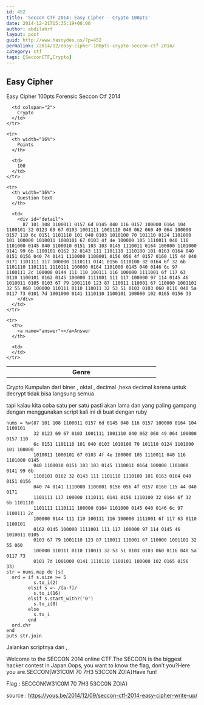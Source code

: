 ```yaml
---
id: 452
title: 'Seccon CTF 2014: Easy Cipher - Crypto 100pts'
date: 2014-12-21T15:35:19+00:00
author: abdilahrf
layout: post
guid: http://www.hasnydes.us/?p=452
permalink: /2014/12/easy-cipher-100pts-crypto-seccon-ctf-2014/
category: ctf
tags: [SecconCTF,Crypto]
---
```

## Easy Cipher

Easy Cipher 100pts Forensic Seccon Ctf 2014

<div id="table">
  <table>
    <tr>
      <th width="16%">
        Genre
      </th>
      
      <td colspan="2">
        Crypto
      </td>
    </tr>
    
    <tr>
      <th width="16%">
        Points
      </th>
      
      <td>
        100
      </td>
    </tr>
    
    <tr>
      <th width="16%">
        Question text
      </th>
      
      <td>
        <div id="detail">
          87 101 108 1100011 0157 6d 0145 040 116 0157 100000 0164 104 1100101 32 0123 69 67 0103 1001111 1001110 040 062 060 49 064 100000 0157 110 6c 0151 1101110 101 040 0103 1010100 70 101110 0124 1101000 101 100000 1010011 1000101 67 0103 4f 4e 100000 105 1110011 040 116 1101000 0145 040 1100010 0151 103 103 0145 1110011 0164 100000 1101000 0141 99 6b 1100101 0162 32 0143 111 1101110 1110100 101 0163 0164 040 0151 0156 040 74 0141 1110000 1100001 0156 056 4f 0157 0160 115 44 040 0171 1101111 117 100000 1110111 0141 0156 1110100 32 0164 6f 32 6b 1101110 1101111 1110111 100000 0164 1101000 0145 040 0146 6c 97 1100111 2c 100000 0144 111 110 100111 116 100000 1111001 6f 117 63 0110 1100101 0162 0145 100000 1111001 111 117 100000 97 114 0145 46 1010011 0105 0103 67 79 1001110 123 87 110011 110001 67 110000 1001101 32 55 060 100000 110111 0110 110011 32 53 51 0103 0103 060 0116 040 5a 0117 73 0101 7d 1001000 0141 1110110 1100101 100000 102 0165 0156 33
        </div>
      </td>
    </tr>
    
    <tr>
      <th>
        <a name="answer"></a>Answer
      </th>
      
      <td>
      </td>
    </tr>
  </table>
</div>

Crypto Kumpulan dari biner , oktal , decimal ,hexa decimal karena untuk decrypt tidak bisa langsung semua

tapi kalau kita coba satu per satu pasti akan lama dan yang paling gampang dengan menggunakan script kali ini di buat dengan ruby

<pre><code class="language-ruby">nums = %w(87 101 108 1100011 0157 6d 0145 040 116 0157 100000 0164 104 1100101
          32 0123 69 67 0103 1001111 1001110 040 062 060 49 064 100000 0157 110
          6c 0151 1101110 101 040 0103 1010100 70 101110 0124 1101000 101 100000
          1010011 1000101 67 0103 4f 4e 100000 105 1110011 040 116 1101000 0145
          040 1100010 0151 103 103 0145 1110011 0164 100000 1101000 0141 99 6b
          1100101 0162 32 0143 111 1101110 1110100 101 0163 0164 040 0151 0156
          040 74 0141 1110000 1100001 0156 056 4f 0157 0160 115 44 040 0171
          1101111 117 100000 1110111 0141 0156 1110100 32 0164 6f 32 6b 1101110
          1101111 1110111 100000 0164 1101000 0145 040 0146 6c 97 1100111 2c
          100000 0144 111 110 100111 116 100000 1111001 6f 117 63 0110 1100101
          0162 0145 100000 1111001 111 117 100000 97 114 0145 46 1010011 0105
          0103 67 79 1001110 123 87 110011 110001 67 110000 1001101 32 55 060
          100000 110111 0110 110011 32 53 51 0103 0103 060 0116 040 5a 0117 73
          0101 7d 1001000 0141 1110110 1100101 100000 102 0165 0156 33)
str = nums.map do |s|
  ord = if s.size &gt;= 5
          s.to_i(2)
        elsif s =~ /[a-f]/
          s.to_i(16)
        elsif s.start_with?('0')
          s.to_i(8)
        else
          s.to_i
        end
  ord.chr
end
puts str.join</code></pre>

Jalankan scriptnya dan ,

Welcome to the SECCON 2014 online CTF.The SECCON is the biggest hacker contest in Japan.Oops, you want to know the flag, don&#8217;t you?Here you are.SECCON{W31C0M 70 7H3 53CC0N ZOIA}Have fun!

Flag : SECCON{W31C0M 70 7H3 53CC0N ZOIA}

source : https://yous.be/2014/12/09/seccon-ctf-2014-easy-cipher-write-up/